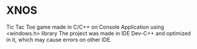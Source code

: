 # XNOS
Tic Tac Toe game made in C/C++ on Console Application using &lt;windows.h> library
The project was made in IDE Dev-C++ and optimized in it, which may cause errors on other IDE.
